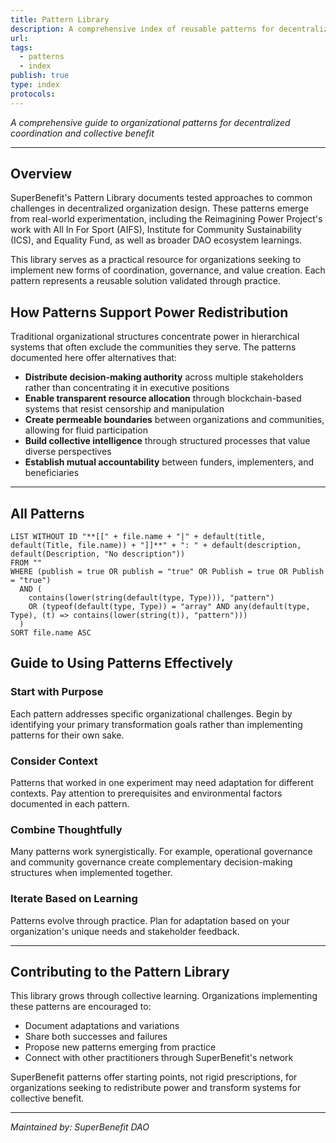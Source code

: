 ```yaml
---
title: Pattern Library
description: A comprehensive index of reusable patterns for decentralized organization design and governance
url: 
tags:
  - patterns
  - index
publish: true
type: index
protocols: 
---
```

_A comprehensive guide to organizational patterns for decentralized coordination and collective benefit_

---

## Overview

SuperBenefit's Pattern Library documents tested approaches to common challenges in decentralized organization design. These patterns emerge from real-world experimentation, including the Reimagining Power Project's work with All In For Sport (AIFS), Institute for Community Sustainability (ICS), and Equality Fund, as well as broader DAO ecosystem learnings.

This library serves as a practical resource for organizations seeking to implement new forms of coordination, governance, and value creation. Each pattern represents a reusable solution validated through practice.

## How Patterns Support Power Redistribution

Traditional organizational structures concentrate power in hierarchical systems that often exclude the communities they serve. The patterns documented here offer alternatives that:

- **Distribute decision-making authority** across multiple stakeholders rather than concentrating it in executive positions
- **Enable transparent resource allocation** through blockchain-based systems that resist censorship and manipulation
- **Create permeable boundaries** between organizations and communities, allowing for fluid participation
- **Build collective intelligence** through structured processes that value diverse perspectives
- **Establish mutual accountability** between funders, implementers, and beneficiaries

---

## All Patterns


```dataview
LIST WITHOUT ID "**[[" + file.name + "|" + default(title, default(Title, file.name)) + "]]**" + ": " + default(description, default(Description, "No description"))
FROM "" 
WHERE (publish = true OR publish = "true" OR Publish = true OR Publish = "true")
  AND (
    contains(lower(string(default(type, Type))), "pattern") 
    OR (typeof(default(type, Type)) = "array" AND any(default(type, Type), (t) => contains(lower(string(t)), "pattern")))
  )
SORT file.name ASC
```
## Guide to Using Patterns Effectively

### Start with Purpose

Each pattern addresses specific organizational challenges. Begin by identifying your primary transformation goals rather than implementing patterns for their own sake.

### Consider Context

Patterns that worked in one experiment may need adaptation for different contexts. Pay attention to prerequisites and environmental factors documented in each pattern.

### Combine Thoughtfully

Many patterns work synergistically. For example, operational governance and community governance create complementary decision-making structures when implemented together.

### Iterate Based on Learning

Patterns evolve through practice. Plan for adaptation based on your organization's unique needs and stakeholder feedback.

---

## Contributing to the Pattern Library

This library grows through collective learning. Organizations implementing these patterns are encouraged to:

- Document adaptations and variations
- Share both successes and failures
- Propose new patterns emerging from practice
- Connect with other practitioners through SuperBenefit's network

SuperBenefit patterns offer starting points, not rigid prescriptions, for organizations seeking to redistribute power and transform systems for collective benefit.

---

_Maintained by: SuperBenefit DAO_